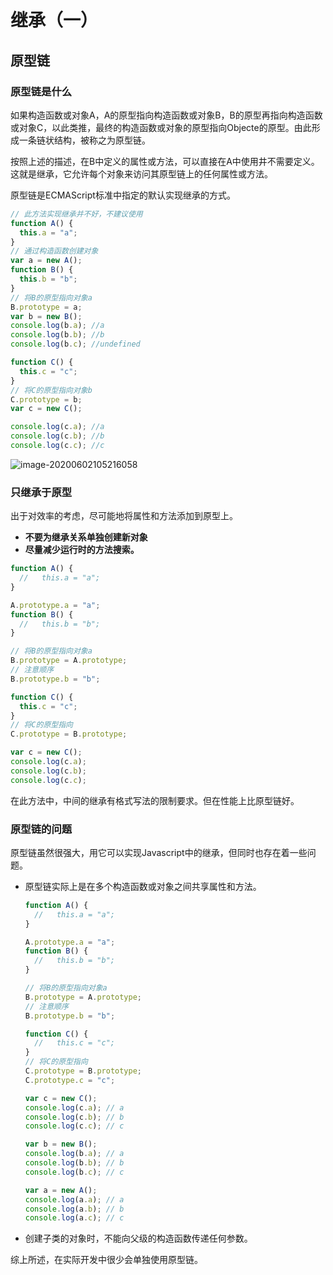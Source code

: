 # 继承（一）


## 原型链

### 原型链是什么

如果构造函数或对象A，A的原型指向构造函数或对象B，B的原型再指向构造函数或对象C，以此类推，最终的构造函数或对象的原型指向Objecte的原型。由此形成一条链状结构，被称之为原型链。

按照上述的描述，在B中定义的属性或方法，可以直接在A中使用井不需要定义。这就是继承，它允许每个对象来访问其原型链上的任何属性或方法。

原型链是ECMAScript标准中指定的默认实现继承的方式。

```javascript
// 此方法实现继承并不好，不建议使用
function A() {
  this.a = "a";
}
// 通过构造函数创建对象
var a = new A();
function B() {
  this.b = "b";
}
// 将B的原型指向对象a
B.prototype = a;
var b = new B();
console.log(b.a); //a
console.log(b.b); //b
console.log(b.c); //undefined

function C() {
  this.c = "c";
}
// 将C的原型指向对象b
C.prototype = b;
var c = new C();

console.log(c.a); //a
console.log(c.b); //b
console.log(c.c); //c

```

![image-20200602105216058](https://cdn.jsdelivr.net/gh/blogimg/HexoStaticFile2@latest/2020/06/02/980f0df602d33ab7247a9503b1cffc8b.png)



### 只继承于原型

出于对效率的考虑，尽可能地将属性和方法添加到原型上。

- **不要为继承关系单独创建新对象**
- **尽量减少运行时的方法搜索。**

```javascript
function A() {
  //   this.a = "a";
}

A.prototype.a = "a";
function B() {
  //   this.b = "b";
}

// 将B的原型指向对象a
B.prototype = A.prototype;
// 注意顺序
B.prototype.b = "b";

function C() {
  this.c = "c";
}
// 将C的原型指向
C.prototype = B.prototype;

var c = new C();
console.log(c.a);
console.log(c.b);
console.log(c.c);

```

<div class="snote idea yellow"><p>在此方法中，中间的继承有格式写法的限制要求。但在性能上比原型链好。</p></div>

### 原型链的问题

原型链虽然很强大，用它可以实现Javascript中的继承，但同时也存在着一些问题。

- 原型链实际上是在多个构造函数或对象之间共享属性和方法。

  ```javascript
  function A() {
    //   this.a = "a";
  }
  
  A.prototype.a = "a";
  function B() {
    //   this.b = "b";
  }
  
  // 将B的原型指向对象a
  B.prototype = A.prototype;
  // 注意顺序
  B.prototype.b = "b";
  
  function C() {
    //   this.c = "c";
  }
  // 将C的原型指向
  C.prototype = B.prototype;
  C.prototype.c = "c";
  
  var c = new C();
  console.log(c.a); // a
  console.log(c.b); // b
  console.log(c.c); // c
  
  var b = new B();
  console.log(b.a); // a
  console.log(b.b); // b
  console.log(b.c); // c
  
  var a = new A();
  console.log(a.a); // a
  console.log(a.b); // b
  console.log(a.c); // c
  
  ```

  

- 创建子类的对象时，不能向父级的构造函数传递任何参数。

综上所述，在实际开发中很少会单独使用原型链。
